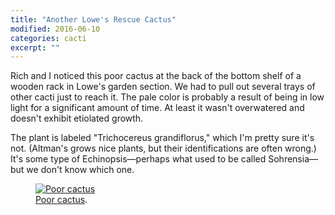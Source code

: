 ```yaml
---
title: "Another Lowe's Rescue Cactus"
modified: 2016-06-10
categories: cacti
excerpt: ""
---
```


Rich and I noticed this poor cactus at the back of the bottom shelf of a wooden rack in Lowe's garden section. We had to pull out several trays of other cacti just to reach it.  The pale color is probably a result of being in low light for a significant amount of time. At least it wasn't overwatered and doesn't exhibit etiolated growth. 

The plant is labeled "Trichocereus grandiflorus," which I'm pretty sure it's not. (Altman's grows nice plants, but their identifications are often wrong.) It's some type of Echinopsis—perhaps what used to be called Sohrensia—but we don't know which one. 

<figure>
  <a href="P1060422cl.jpg"><img src="P1060422b.jpg" title="Poor cactus"></a>
  <figcaption><a href="http://www.flickr.com/photos/80901381@N04/7758832526/" title="Poor cactus">Poor cactus</a>.</figcaption>
</figure>
